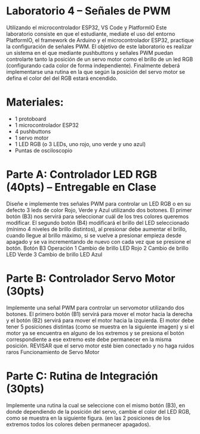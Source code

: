 # Laboratorio 4 – Señales de PWM
Utilizando el microcontrolador ESP32, VS Code y PlatformIO
Este laboratorio consiste en que el estudiante, mediate el uso del entorno
PlatformIO, el framework de Arduino y el microcontrolador ESP32, practique la
configuración de señales PWM.
El objetivo de este laboratorio es realizar un sistema en el que mediante
pushbuttons y señales PWM puedan controlarte tanto la posición de un servo
motor como el brillo de un led RGB (configurando cada color de forma
independiente). Finalmente deberá implementarse una rutina en la que según la
posición del servo motor se defina el color del del RGB estará encendido.
# Materiales:
- 1 protoboard
- 1 microcontrolador ESP32
- 4 pushbuttons
- 1 servo motor
- 1 LED RGB (o 3 LEDs, uno rojo, uno verde y uno azul)
- Puntas de osciloscopio
# Parte A: Controlador LED RGB (40pts) – Entregable en Clase
Diseñe e implemente tres señales PWM para controlar un LED RGB o en su
defecto 3 leds de color Rojo, Verde y Azul utilizando dos botones.
El primer botón (B3) nos servirá para seleccionar cuál de los tres colores
queremos modificar. El segundo botón (B4) modificará el brillo del LED
seleccionado (mínimo 4 niveles de brillo distintos), al presionar debe aumentar el
brillo, cuando llegue al brillo máximo, si se vuelve a presionar empieza desde
apagado y se va incrementando de nuevo con cada vez que se presione el botón.
Botón B3 Operación
1 Cambio de brillo LED Rojo
2 Cambio de brillo LED Verde
3 Cambio de brillo LED Azul

# Parte B: Controlador Servo Motor (30pts)
Implemente una señal PWM para controlar un servomotor utilizando dos botones.
El primero botón (B1) servirá para mover el motor hacia la derecha y el botón (B2)
servirá para mover el motor hacia la izquierda. El motor debe tener 5 posiciones
distintas (como se muestra en la siguiente imagen) y si el motor ya se encuentra
en alguno de los extremos y se presiona el botón correspondiente a ese extremo
este debe permanecer en la misma posición. REVISAR que el servo motor esté bien
conectado y no haga ruidos raros
Funcionamiento de Servo Motor

# Parte C: Rutina de Integración (30pts)
Implemente una rutina la cual se seleccione con el mismo botón (B3), en donde
dependiendo de la posición del servo, cambie el color del LED RGB, como se
muestra en la siguiente figura. (en las 2 posiciones de los extremos todos los
colores deben permanecer apagados).
